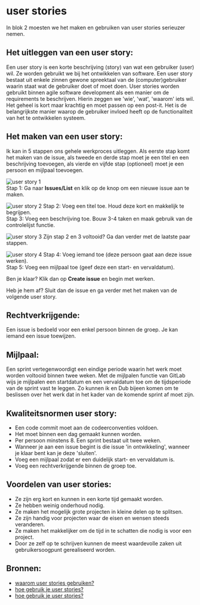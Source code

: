 # user stories

In blok 2 moesten we het maken en gebruiken van user stories serieuzer nemen.

## Het uitleggen van een user story:      
Een user story is een korte beschrijving (story) van wat een gebruiker (user) wil. Ze worden gebruikt we bij het ontwikkelen van software. Een user story bestaat uit enkele zinnen gewone spreektaal van de (computer)gebruiker waarin staat wat de gebruiker doet of moet doen. User stories worden gebruikt binnen agile software development als een manier om de requirements te beschrijven. Hierin zeggen we 'wie', 'wat', 'waarom' iets wil. Het geheel is kort maar krachtig en moet passen op een post-it. Het is de belangrijkste manier waarop de gebruiker invloed heeft op de functionaliteit van het te ontwikkelen systeem.    

## Het maken van een user story:  
Ik kan in 5 stappen ons gehele werkproces uitleggen. Als eerste stap komt het maken van de issue, als tweede en derde stap moet je een titel en een beschrijving toevoegen, als vierde en vijfde stap (optioneel) moet je een persoon en mijlpaal toevoegen.    

![user story 1](https://cdn.discordapp.com/attachments/1042023788881133631/1063368185425965116/image-3.png)  
Stap 1: Ga naar **Issues/List** en klik op de knop om een nieuwe issue aan te maken.     

![user story 2](https://cdn.discordapp.com/attachments/1042023788881133631/1063368185899917323/image-4.png)
Stap 2: Voeg een titel toe. Houd deze kort en makkelijk te begrijpen.  
Stap 3: Voeg een beschrijving toe. Bouw 3-4 taken en maak gebruik van de controlelijst functie.     

![user story 3](https://cdn.discordapp.com/attachments/1042023788881133631/1063368186545844284/image-5.png)
Zijn stap 2 en 3 voltooid? Ga dan verder met de laatste paar stappen.        

![user story 4](https://cdn.discordapp.com/attachments/1042023788881133631/1063368187003019334/image-6.png)
Stap 4: Voeg iemand toe (deze persoon gaat aan deze issue werken).    
Stap 5: Voeg een mijlpaal toe (geef deze een start- en vervaldatum).  

Ben je klaar? Klik dan op **Create issue** en begin met werken.  

Heb je hem af? Sluit dan de issue en ga verder met het maken van de volgende user story.        

## Rechtverkrijgende:    
Een issue is bedoeld voor een enkel persoon binnen de groep. Je kan iemand een issue toewijzen.      

## Mijlpaal:      
Een sprint vertegenwoordigt een eindige periode waarin het werk moet worden voltooid binnen twee weken. Met de mijlpalen functie van GitLab wijs je mijlpalen een startdatum en een vervaldatum toe om de tijdsperiode van de sprint vast te leggen. Zo kunnen ik en Dub bijeen komen om te beslissen over het werk dat in het kader van de komende sprint af moet zijn.     

## Kwaliteitsnormen user story:  
- Een code commit moet aan de codeerconventies voldoen.            
- Het moet binnen een dag gemaakt kunnen worden.              
- Per persoon minstens 8. Een sprint bestaat uit twee weken.        
- Wanneer je aan een issue begint is die issue 'in ontwikkeling', wanneer je klaar bent kan je deze 'sluiten'.        
- Voeg een mijlpaal zodat er een duidelijk start- en vervaldatum is.                   
- Voeg een rechtverkrijgende binnen de groep toe.                            

## Voordelen van user stories:  
- Ze zijn erg kort en kunnen in een korte tijd gemaakt worden.    
- Ze hebben weinig onderhoud nodig.  
- Ze maken het mogelijk grote projecten in kleine delen op te splitsen.    
- Ze zijn handig voor projecten waar de eisen en wensen steeds veranderen.      
- Ze maken het makkelijker om de tijd in te schatten die nodig is voor een project.      
- Door ze zelf op te schrijven kunnen de meest waardevolle zaken uit gebruikersoogpunt gerealiseerd worden.    

## Bronnen:
- [waarom user stories gebruiken?](https://nl.wikipedia.org/wiki/User_story)
- [hoe gebruik je user stories?](https://agilescrumgroup.nl/wat-is-een-user-story/)
- [hoe gebruik je user stories?](https://about.gitlab.com/blog/2018/03/05/gitlab-for-agile-software-development/)
